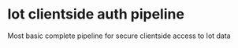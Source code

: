 # Iot clientside auth pipeline

Most basic complete pipeline for secure clientside access to Iot data
